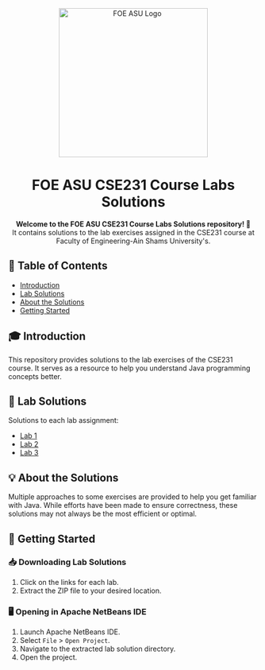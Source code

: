 <div align="center">
  <img src="https://i.imgur.com/RKTSGKg.png" alt="FOE ASU Logo" width="300"/>
</div>

<h1 align="center">FOE ASU CSE231 Course Labs Solutions</h1>

<p align="center">
  <strong>Welcome to the FOE ASU CSE231 Course Labs Solutions repository! 🚀</strong>
  <br>
It contains solutions to the lab exercises assigned in the CSE231 course at Faculty of Engineering-Ain Shams University's.
</p>

## 📑 Table of Contents

- [Introduction](#-introduction)
- [Lab Solutions](#-lab-solutions)
- [About the Solutions](#-about-the-solutions)
- [Getting Started](#-getting-started)


## 🎓 Introduction

This repository provides solutions to the lab exercises of the CSE231 course. It serves as a resource to help you understand Java programming concepts better.

## 🧩 Lab Solutions

Solutions to each lab assignment:

- [Lab 1](https://ssgithub.com/A-Ashraf255/CSE231/tree/master/Labs%20Solutions/Lab1)
- [Lab 2](https://ssgithub.com/A-Ashraf255/CSE231/tree/master/Labs%20Solutions/Lab2)
- [Lab 3](https://ssgithub.com/A-Ashraf255/CSE231/tree/master/Labs%20Solutions/Lab3)

## 💡 About the Solutions

Multiple approaches to some exercises are provided to help you get familiar with Java. While efforts have been made to ensure correctness, these solutions may not always be the most efficient or optimal.

## 🚀 Getting Started


### 📥 Downloading Lab Solutions

1. Click on the links for each lab.
2. Extract the ZIP file to your desired location.

### 🖥️ Opening in Apache NetBeans IDE

1. Launch Apache NetBeans IDE.
2. Select `File` > `Open Project`.
3. Navigate to the extracted lab solution directory.
4. Open the project.
